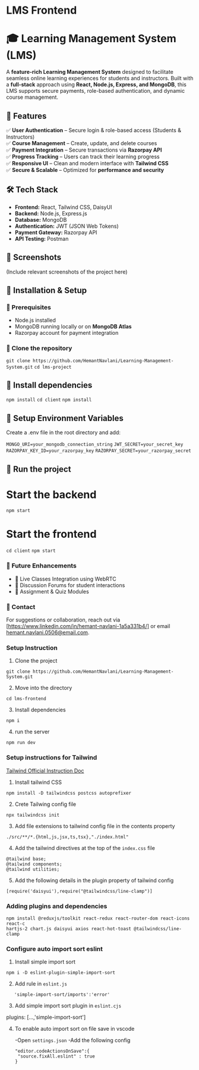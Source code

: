 # LMS Frontend

# 🎓 Learning Management System (LMS)

A **feature-rich Learning Management System** designed to facilitate seamless online learning experiences for students and instructors. Built with a **full-stack** approach using **React, Node.js, Express, and MongoDB**, this LMS supports secure payments, role-based authentication, and dynamic course management.

## 🚀 Features
✅ **User Authentication** – Secure login & role-based access (Students & Instructors)  
✅ **Course Management** – Create, update, and delete courses  
✅ **Payment Integration** – Secure transactions via **Razorpay API**  
✅ **Progress Tracking** – Users can track their learning progress  
✅ **Responsive UI** – Clean and modern interface with **Tailwind CSS**  
✅ **Secure & Scalable** – Optimized for **performance and security**  

## 🛠️ Tech Stack
- **Frontend:** React, Tailwind CSS, DaisyUI  
- **Backend:** Node.js, Express.js  
- **Database:** MongoDB  
- **Authentication:** JWT (JSON Web Tokens)  
- **Payment Gateway:** Razorpay API  
- **API Testing:** Postman  

## 📸 Screenshots
(Include relevant screenshots of the project here)

## 🎯 Installation & Setup

### 🔹 Prerequisites
- Node.js installed  
- MongoDB running locally or on **MongoDB Atlas**  
- Razorpay account for payment integration  

### 🔹 Clone the repository
```git clone https://github.com/HemantNavlani/Learning-Management-System.git```
```cd lms-project```

## 🔹 Install dependencies
```npm install```
```cd client```
```npm install```

## 🔹 Setup Environment Variables
Create a .env file in the root directory and add:

```MONGO_URI=your_mongodb_connection_string```
```JWT_SECRET=your_secret_key```
```RAZORPAY_KEY_ID=your_razorpay_key```
```RAZORPAY_SECRET=your_razorpay_secret```


## 🔹 Run the project
# Start the backend
```npm start```
# Start the frontend
```cd client```
```npm start```

### 📌 Future Enhancements
- 🔹 Live Classes Integration using WebRTC
- 🔹 Discussion Forums for student interactions
- 🔹 Assignment & Quiz Modules

### 📩 Contact
For suggestions or collaboration, reach out via [https://www.linkedin.com/in/hemant-navlani-1a5a331b4/] or email hemant.navlani.0506@email.com.




### Setup Instruction


1. Clone the project 

```
git clone https://github.com/HemantNavlani/Learning-Management-System.git
```

2. Move into the directory
```
cd lms-frontend
```

3. Install dependencies

```
npm i 
```
4. run the server

```
npm run dev
```

### Setup instructions for Tailwind

[Tailwind Official Instruction Doc](https://tailwindcss.com/docs/installation)

1. Install tailwind CSS
```
npm install -D tailwindcss postcss autoprefixer
```

2. Crete Tailwing config file
```
npx tailwindcss init
```

3. Add file extensions to tailwind config file in the contents property

```
./src/**/*.{html,js,jsx,ts,tsx},"./index.html"
```

4. Add the tailwind directives at the top of the `index.css` file
```
@tailwind base;
@tailwind components;
@tailwind utilities;
```

5. Add the following details in the plugin property of tailwind config
```
[require('daisyui'),require("@tailwindcss/line-clamp")]
```

### Adding plugins and dependencies
```
npm install @reduxjs/toolkit react-redux react-router-dom react-icons react-c
hartjs-2 chart.js daisyui axios react-hot-toast @tailwindcss/line-clamp
```

### Configure auto import sort eslint


1. Install simple import sort 
```
npm i -D eslint-plugin-simple-import-sort   
```

2. Add rule in `eslint.js`

```
   'simple-import-sort/imports':'error'
```

3. Add simple import sort plugin in `eslint.cjs`

plugins: [...,'simple-import-sort']

4. To enable auto import sort on file save in vscode 

   -Open `settings.json`
   -Add the following config

   ```
   "editor.codeActionsOnSave":{
    "source.fixAll.eslint" : true
   }
   ```
